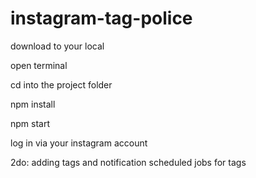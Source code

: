 # instagram-tag-police

download to your local

open terminal

cd into the project folder

npm install

npm start

log in via your instagram account

2do: adding tags and notification scheduled jobs for tags
